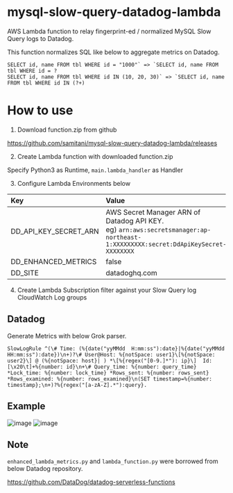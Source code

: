 # mysql-slow-query-datadog-lambda

AWS Lambda function to relay fingerprint-ed / normalized MySQL Slow Query logs to Datadog.

This function normalizes SQL like below to aggregate metrics on Datadog.

```
SELECT id, name FROM tbl WHERE id = "1000"` => `SELECT id, name FROM tbl WHERE id = ?
SELECT id, name FROM tbl WHERE id IN (10, 20, 30)` => `SELECT id, name FROM tbl WHERE id IN (?+)
```

# How to use
 
1. Download function.zip from github

https://github.com/samitani/mysql-slow-query-datadog-lambda/releases

2. Create Lambda function with downloaded function.zip

Specify Python3 as Runtime, `main.lambda_handler` as Handler

3. Configure Lambda Environments below

| Key                   | Value         |
|:----------------------|:--------------|
| DD_API_KEY_SECRET_ARN	| AWS Secret Manager ARN of Datadog API KEY.<br>eg) `arn:aws:secretsmanager:ap-northeast-1:XXXXXXXXX:secret:DdApiKeySecret-XXXXXXXX` |
| DD_ENHANCED_METRICS   | false         | 
| DD_SITE               | datadoghq.com |

4. Create Lambda Subscription filter against your Slow Query log CloudWatch Log groups

## Datadog
Generate Metrics with below Grok parser.

```
SlowLogRule ^(\# Time: (%{date("yyMMdd  H:mm:ss"):date}|%{date("yyMMdd HH:mm:ss"):date})\n+)?\# User@Host: %{notSpace: user1}\[%{notSpace: user2}\] @ (%{notSpace: host}| ) *\[%{regex("[0-9.]*"): ip}\]  Id:[\x20\t]+%{number: id}\n+\# Query_time: %{number: query_time} *Lock_time: %{number: lock_time} *Rows_sent: %{number: rows_sent} *Rows_examined: %{number: rows_examined}\n(SET timestamp=%{number: timestamp};\n+)?%{regex("[a-zA-Z].*"):query}.
```

## Example
![image](https://user-images.githubusercontent.com/2655102/80804977-b6e40f00-8bf1-11ea-9529-485646d079c3.png)
![image](https://user-images.githubusercontent.com/2655102/80805055-ea269e00-8bf1-11ea-9c24-6f13d2314cf1.png)

## Note
`enhanced_lambda_metrics.py` and `lambda_function.py` were borrowed from below Datadog repository.

https://github.com/DataDog/datadog-serverless-functions
